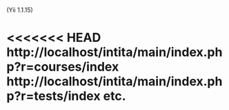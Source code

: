 (Yii 1.1.15)

<<<<<<< HEAD
http://localhost/intita/main/index.php?r=courses/index  
http://localhost/intita/main/index.php?r=tests/index 
etc.
======

